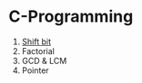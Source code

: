 # C-Programming
1. [Shift bit](https://github.com/EBaleLa/C-Programming/blob/master/codes/ShiftBit.cpp)
2. Factorial
3. GCD & LCM
4. Pointer
